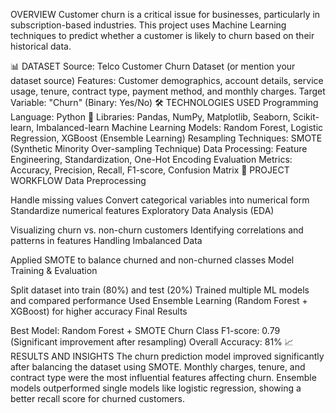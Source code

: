 OVERVIEW
Customer churn is a critical issue for businesses, particularly in subscription-based industries. This project uses Machine Learning techniques to predict whether a customer is likely to churn based on their historical data.

📊 DATASET
Source: Telco Customer Churn Dataset (or mention your dataset source)
Features: Customer demographics, account details, service usage, tenure, contract type, payment method, and monthly charges.
Target Variable: "Churn" (Binary: Yes/No)
🛠️ TECHNOLOGIES USED
Programming Language: Python 🐍
Libraries: Pandas, NumPy, Matplotlib, Seaborn, Scikit-learn, Imbalanced-learn
Machine Learning Models: Random Forest, Logistic Regression, XGBoost (Ensemble Learning)
Resampling Techniques: SMOTE (Synthetic Minority Over-sampling Technique)
Data Processing: Feature Engineering, Standardization, One-Hot Encoding
Evaluation Metrics: Accuracy, Precision, Recall, F1-score, Confusion Matrix
🚀 PROJECT WORKFLOW
Data Preprocessing

Handle missing values
Convert categorical variables into numerical form
Standardize numerical features
Exploratory Data Analysis (EDA)

Visualizing churn vs. non-churn customers
Identifying correlations and patterns in features
Handling Imbalanced Data

Applied SMOTE to balance churned and non-churned classes
Model Training & Evaluation

Split dataset into train (80%) and test (20%)
Trained multiple ML models and compared performance
Used Ensemble Learning (Random Forest + XGBoost) for higher accuracy
Final Results

Best Model: Random Forest + SMOTE
Churn Class F1-score: 0.79 (Significant improvement after resampling)
Overall Accuracy: 81%
📈 RESULTS AND INSIGHTS
The churn prediction model improved significantly after balancing the dataset using SMOTE.
Monthly charges, tenure, and contract type were the most influential features affecting churn.
Ensemble models outperformed single models like logistic regression, showing a better recall score for churned customers.
